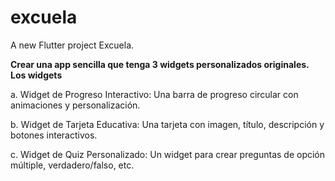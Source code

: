 # excuela

A new Flutter project Excuela.

**Crear una app sencilla que tenga 3 widgets personalizados originales. Los
widgets**

a. Widget de Progreso Interactivo: Una barra de progreso circular con
animaciones y personalización.


b. Widget de Tarjeta Educativa: Una tarjeta con imagen, título, descripción y
botones interactivos.


c. Widget de Quiz Personalizado: Un widget para crear preguntas de opción
múltiple, verdadero/falso, etc.
